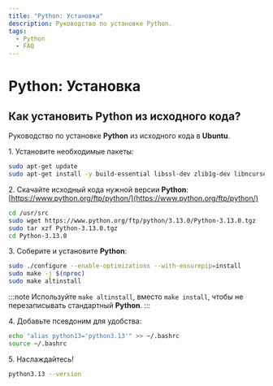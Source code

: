 ```yaml
---
title: "Python: Установка"
description: Руководство по установке Python.
tags:
  - Python
  - FAQ
---
```


# Python: Установка

## Как установить Python из исходного кода?

Руководство по установке **Python** из исходного кода в **Ubuntu**.

1\. Установите необходимые пакеты:

```bash
sudo apt-get update
sudo apt-get install -y build-essential libssl-dev zlib1g-dev libncurses5-dev libncursesw5-dev libreadline-dev libsqlite3-dev libgdbm-dev libdb5.3-dev libbz2-dev libexpat1-dev liblzma-dev tk-dev libffi-dev wget
```

2\. Скачайте исходный кода нужной версии **Python**: [https://www.python.org/ftp/python/](https://www.python.org/ftp/python/)

```bash
cd /usr/src
sudo wget https://www.python.org/ftp/python/3.13.0/Python-3.13.0.tgz
sudo tar xzf Python-3.13.0.tgz
cd Python-3.13.0
```

3\. Соберите и установите **Python**:

```bash
sudo ./configure --enable-optimizations --with-ensurepip=install
sudo make -j $(nproc)
sudo make altinstall
```

:::note
Используйте `make altinstall`, вместо `make install`, чтобы не перезаписывать стандартный **Python**.
:::

4\. Добавьте псевдоним для удобства:

```bash
echo "alias python13='python3.13'" >> ~/.bashrc
source ~/.bashrc
```

5\. Наслаждайтесь!

```bash
python3.13 --version
```
